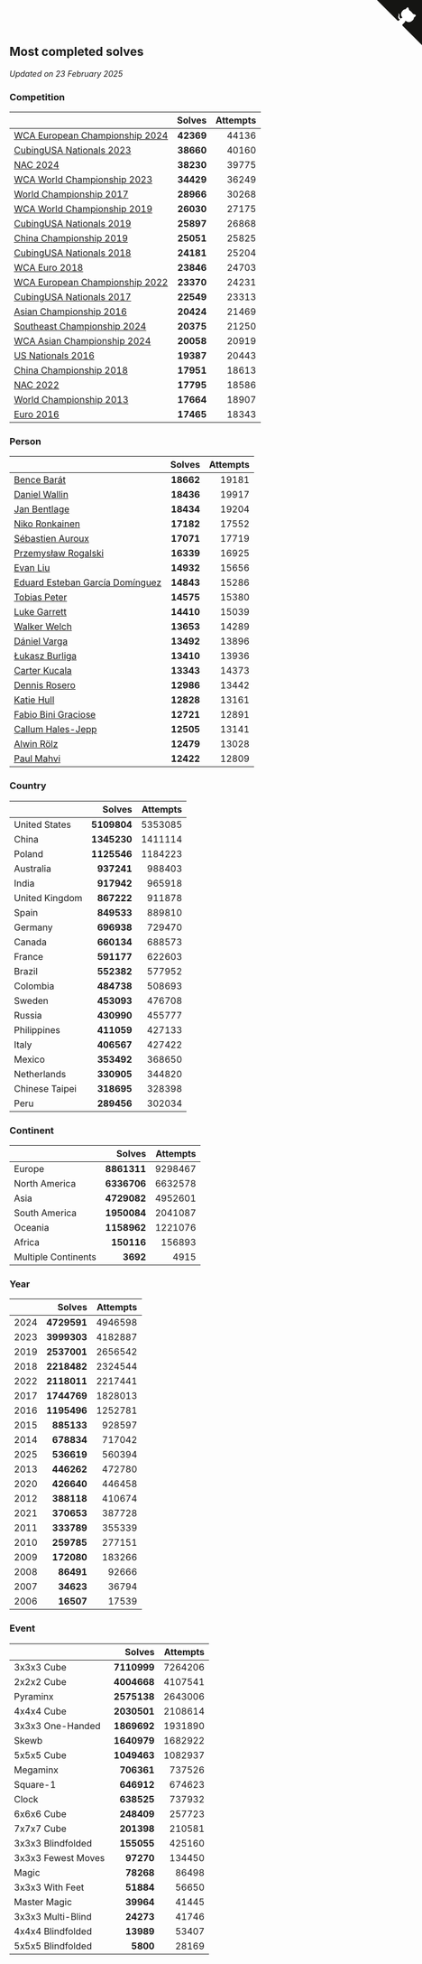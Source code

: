 ## Most completed solves

*Updated on 23 February 2025*


### Competition

|  | Solves | Attempts |
| :--- | ---: | ---: |
| [WCA European Championship 2024](https://www.worldcubeassociation.org/competitions/Euro2024) | **42369** | 44136 |
| [CubingUSA Nationals 2023](https://www.worldcubeassociation.org/competitions/CubingUSANationals2023) | **38660** | 40160 |
| [NAC 2024](https://www.worldcubeassociation.org/competitions/NAC2024) | **38230** | 39775 |
| [WCA World Championship 2023](https://www.worldcubeassociation.org/competitions/WC2023) | **34429** | 36249 |
| [World Championship 2017](https://www.worldcubeassociation.org/competitions/WC2017) | **28966** | 30268 |
| [WCA World Championship 2019](https://www.worldcubeassociation.org/competitions/WC2019) | **26030** | 27175 |
| [CubingUSA Nationals 2019](https://www.worldcubeassociation.org/competitions/CubingUSANationals2019) | **25897** | 26868 |
| [China Championship 2019](https://www.worldcubeassociation.org/competitions/ChinaChampionship2019) | **25051** | 25825 |
| [CubingUSA Nationals 2018](https://www.worldcubeassociation.org/competitions/CubingUSANationals2018) | **24181** | 25204 |
| [WCA Euro 2018](https://www.worldcubeassociation.org/competitions/Euro2018) | **23846** | 24703 |
| [WCA European Championship 2022](https://www.worldcubeassociation.org/competitions/Euro2022) | **23370** | 24231 |
| [CubingUSA Nationals 2017](https://www.worldcubeassociation.org/competitions/CubingUSANationals2017) | **22549** | 23313 |
| [Asian Championship 2016](https://www.worldcubeassociation.org/competitions/AsianChampionship2016) | **20424** | 21469 |
| [Southeast Championship 2024](https://www.worldcubeassociation.org/competitions/SoutheastChampionship2024) | **20375** | 21250 |
| [WCA Asian Championship 2024](https://www.worldcubeassociation.org/competitions/RubiksWCAAsianChampionship2024) | **20058** | 20919 |
| [US Nationals 2016](https://www.worldcubeassociation.org/competitions/USNationals2016) | **19387** | 20443 |
| [China Championship 2018](https://www.worldcubeassociation.org/competitions/ChinaChampionship2018) | **17951** | 18613 |
| [NAC 2022](https://www.worldcubeassociation.org/competitions/NAC2022) | **17795** | 18586 |
| [World Championship 2013](https://www.worldcubeassociation.org/competitions/WC2013) | **17664** | 18907 |
| [Euro 2016](https://www.worldcubeassociation.org/competitions/Euro2016) | **17465** | 18343 |

### Person

|  | Solves | Attempts |
| :--- | ---: | ---: |
| [Bence Barát](https://www.worldcubeassociation.org/persons/2008BARA01) | **18662** | 19181 |
| [Daniel Wallin](https://www.worldcubeassociation.org/persons/2013WALL03) | **18436** | 19917 |
| [Jan Bentlage](https://www.worldcubeassociation.org/persons/2010BENT01) | **18434** | 19204 |
| [Niko Ronkainen](https://www.worldcubeassociation.org/persons/2010RONK01) | **17182** | 17552 |
| [Sébastien Auroux](https://www.worldcubeassociation.org/persons/2008AURO01) | **17071** | 17719 |
| [Przemysław Rogalski](https://www.worldcubeassociation.org/persons/2013ROGA02) | **16339** | 16925 |
| [Evan Liu](https://www.worldcubeassociation.org/persons/2009LIUE01) | **14932** | 15656 |
| [Eduard Esteban García Domínguez](https://www.worldcubeassociation.org/persons/2011EDUA01) | **14843** | 15286 |
| [Tobias Peter](https://www.worldcubeassociation.org/persons/2014PETE03) | **14575** | 15380 |
| [Luke Garrett](https://www.worldcubeassociation.org/persons/2017GARR05) | **14410** | 15039 |
| [Walker Welch](https://www.worldcubeassociation.org/persons/2011WELC01) | **13653** | 14289 |
| [Dániel Varga](https://www.worldcubeassociation.org/persons/2008VARG01) | **13492** | 13896 |
| [Łukasz Burliga](https://www.worldcubeassociation.org/persons/2013BURL01) | **13410** | 13936 |
| [Carter Kucala](https://www.worldcubeassociation.org/persons/2015KUCA01) | **13343** | 14373 |
| [Dennis Rosero](https://www.worldcubeassociation.org/persons/2010ROSE03) | **12986** | 13442 |
| [Katie Hull](https://www.worldcubeassociation.org/persons/2010HULL01) | **12828** | 13161 |
| [Fabio Bini Graciose](https://www.worldcubeassociation.org/persons/2010GRAC02) | **12721** | 12891 |
| [Callum Hales-Jepp](https://www.worldcubeassociation.org/persons/2012HALE01) | **12505** | 13141 |
| [Alwin Rölz](https://www.worldcubeassociation.org/persons/2016ROLZ01) | **12479** | 13028 |
| [Paul Mahvi](https://www.worldcubeassociation.org/persons/2012MAHV01) | **12422** | 12809 |

### Country

|  | Solves | Attempts |
| :--- | ---: | ---: |
| United States | **5109804** | 5353085 |
| China | **1345230** | 1411114 |
| Poland | **1125546** | 1184223 |
| Australia | **937241** | 988403 |
| India | **917942** | 965918 |
| United Kingdom | **867222** | 911878 |
| Spain | **849533** | 889810 |
| Germany | **696938** | 729470 |
| Canada | **660134** | 688573 |
| France | **591177** | 622603 |
| Brazil | **552382** | 577952 |
| Colombia | **484738** | 508693 |
| Sweden | **453093** | 476708 |
| Russia | **430990** | 455777 |
| Philippines | **411059** | 427133 |
| Italy | **406567** | 427422 |
| Mexico | **353492** | 368650 |
| Netherlands | **330905** | 344820 |
| Chinese Taipei | **318695** | 328398 |
| Peru | **289456** | 302034 |

### Continent

|  | Solves | Attempts |
| :--- | ---: | ---: |
| Europe | **8861311** | 9298467 |
| North America | **6336706** | 6632578 |
| Asia | **4729082** | 4952601 |
| South America | **1950084** | 2041087 |
| Oceania | **1158962** | 1221076 |
| Africa | **150116** | 156893 |
| Multiple Continents | **3692** | 4915 |

### Year

|  | Solves | Attempts |
| :--- | ---: | ---: |
| 2024 | **4729591** | 4946598 |
| 2023 | **3999303** | 4182887 |
| 2019 | **2537001** | 2656542 |
| 2018 | **2218482** | 2324544 |
| 2022 | **2118011** | 2217441 |
| 2017 | **1744769** | 1828013 |
| 2016 | **1195496** | 1252781 |
| 2015 | **885133** | 928597 |
| 2014 | **678834** | 717042 |
| 2025 | **536619** | 560394 |
| 2013 | **446262** | 472780 |
| 2020 | **426640** | 446458 |
| 2012 | **388118** | 410674 |
| 2021 | **370653** | 387728 |
| 2011 | **333789** | 355339 |
| 2010 | **259785** | 277151 |
| 2009 | **172080** | 183266 |
| 2008 | **86491** | 92666 |
| 2007 | **34623** | 36794 |
| 2006 | **16507** | 17539 |

### Event

|  | Solves | Attempts |
| :--- | ---: | ---: |
| 3x3x3 Cube | **7110999** | 7264206 |
| 2x2x2 Cube | **4004668** | 4107541 |
| Pyraminx | **2575138** | 2643006 |
| 4x4x4 Cube | **2030501** | 2108614 |
| 3x3x3 One-Handed | **1869692** | 1931890 |
| Skewb | **1640979** | 1682922 |
| 5x5x5 Cube | **1049463** | 1082937 |
| Megaminx | **706361** | 737526 |
| Square-1 | **646912** | 674623 |
| Clock | **638525** | 737932 |
| 6x6x6 Cube | **248409** | 257723 |
| 7x7x7 Cube | **201398** | 210581 |
| 3x3x3 Blindfolded | **155055** | 425160 |
| 3x3x3 Fewest Moves | **97270** | 134450 |
| Magic | **78268** | 86498 |
| 3x3x3 With Feet | **51884** | 56650 |
| Master Magic | **39964** | 41445 |
| 3x3x3 Multi-Blind | **24273** | 41746 |
| 4x4x4 Blindfolded | **13989** | 53407 |
| 5x5x5 Blindfolded | **5800** | 28169 |


<a href="https://github.com/jonatanklosko/wca_statistics" class="github-corner" aria-label="View source on Github"><svg width="80" height="80" viewBox="0 0 250 250" style="fill:#151513; color:#fff; position: absolute; top: 0; border: 0; right: 0;" aria-hidden="true"><path d="M0,0 L115,115 L130,115 L142,142 L250,250 L250,0 Z"></path><path d="M128.3,109.0 C113.8,99.7 119.0,89.6 119.0,89.6 C122.0,82.7 120.5,78.6 120.5,78.6 C119.2,72.0 123.4,76.3 123.4,76.3 C127.3,80.9 125.5,87.3 125.5,87.3 C122.9,97.6 130.6,101.9 134.4,103.2" fill="currentColor" style="transform-origin: 130px 106px;" class="octo-arm"></path><path d="M115.0,115.0 C114.9,115.1 118.7,116.5 119.8,115.4 L133.7,101.6 C136.9,99.2 139.9,98.4 142.2,98.6 C133.8,88.0 127.5,74.4 143.8,58.0 C148.5,53.4 154.0,51.2 159.7,51.0 C160.3,49.4 163.2,43.6 171.4,40.1 C171.4,40.1 176.1,42.5 178.8,56.2 C183.1,58.6 187.2,61.8 190.9,65.4 C194.5,69.0 197.7,73.2 200.1,77.6 C213.8,80.2 216.3,84.9 216.3,84.9 C212.7,93.1 206.9,96.0 205.4,96.6 C205.1,102.4 203.0,107.8 198.3,112.5 C181.9,128.9 168.3,122.5 157.7,114.1 C157.9,116.9 156.7,120.9 152.7,124.9 L141.0,136.5 C139.8,137.7 141.6,141.9 141.8,141.8 Z" fill="currentColor" class="octo-body"></path></svg></a><style>.github-corner:hover .octo-arm{animation:octocat-wave 560ms ease-in-out}@keyframes octocat-wave{0%,100%{transform:rotate(0)}20%,60%{transform:rotate(-25deg)}40%,80%{transform:rotate(10deg)}}@media (max-width:500px){.github-corner:hover .octo-arm{animation:none}.github-corner .octo-arm{animation:octocat-wave 560ms ease-in-out}}</style>

